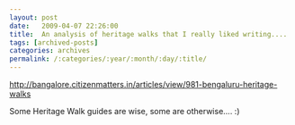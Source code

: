 ```yaml
---
layout: post
date:	2009-04-07 22:26:00
title:  An analysis of heritage walks that I really liked writing....
tags: [archived-posts]
categories: archives
permalink: /:categories/:year/:month/:day/:title/
---
```

http://bangalore.citizenmatters.in/articles/view/981-bengaluru-heritage-walks

Some Heritage Walk guides are wise, some are otherwise....  :)
